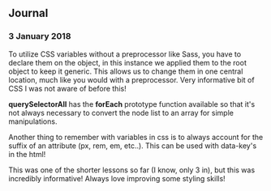 ## Journal
### 3 January 2018  
  
To utilize CSS variables without a preprocessor like Sass, you have to declare them on the object, in this instance we applied them to the root object to keep it generic. This allows us to change them in one central location, much like you would with a preprocessor. Very informative bit of CSS I was not aware of before this!  
  
**querySelectorAll** has the **forEach** prototype function available so that it's not always necessary to convert the node list to an array for simple manipulations.  

Another thing to remember with variables in css is to always account for the suffix of an attribute (px, rem, em, etc..). This can be used with data-key's in the html!  
  
This was one of the shorter lessons so far (I know, only 3 in), but this was incredibly informative! Always love improving some styling skills!
